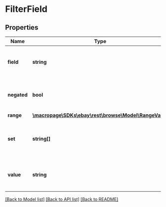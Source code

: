 # FilterField

## Properties
Name | Type | Description | Notes
------------ | ------------- | ------------- | -------------
**field** | **string** | Provides a way to specify the field for the filter. | [optional] 
**negated** | **bool** | Note: Currently this filter is not supported. | [optional] 
**range** | [**\macropage\SDKs\ebay\rest\browse\Model\RangeValue**](RangeValue.md) |  | [optional] 
**set** | **string[]** | Provides a way to specify a &amp;quot;list of values&amp;quot; for the filter. | [optional] 
**value** | **string** | Provides a way to specify the value of the field. | [optional] 

[[Back to Model list]](../README.md#documentation-for-models) [[Back to API list]](../README.md#documentation-for-api-endpoints) [[Back to README]](../README.md)


